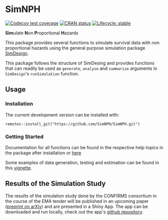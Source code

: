 # SimNPH

<!-- badges: start -->
[![Codecov test coverage](https://codecov.io/gh/SimNPH/SimNPH/branch/master/graph/badge.svg)](https://app.codecov.io/gh/SimNPH/SimNPH?branch=master)
[![CRAN status](https://www.r-pkg.org/badges/version/SimNPH)](https://CRAN.R-project.org/package=SimNPH)
[![Lifecycle: stable](https://img.shields.io/badge/lifecycle-stable-brightgreen.svg)](https://lifecycle.r-lib.org/articles/stages.html#stable)
<!-- badges: end -->

**Sim**ulate **N**on **P**roportional **H**azards

This package provides several functions to simulate survival data with non
proportional hazards using the general purpose simulation package
[SimDesign](https://cran.r-project.org/package=SimDesign).

This package follows the structure of SimDesing and provides functions that
can readily be used as `generate`, `analyse` and `summarise` arguments in 
`SimDesign`'s `runSimulation` function. 

## Usage

### Installation

The current development version can be installed with:

```
remotes::install_git("https://github.com/SimNPH/SimNPH.git")
```

### Getting Started

Documentation for all functions can be found in the respective help topics in
the package after installation or
[here](https://simnph.github.io/SimNPH/reference/index.html)

Some examples of data generation, testing and estimation can be found in this
[vignette](https://simnph.github.io/SimNPH/articles/vignettes_prebuild/simple_example.html).

## Results of the Simulation Study

The results of the simulation study done by the CONFIRMS consortium in the
course of the EMA tender will be published in an upcoming paper 
([preprint on arXiv](https://arxiv.org/abs/2310.05622)) and are presented in a 
Shiny App. The app can be downloaded and run locally, check out the app's 
[github repository](https://github.com/SimNPH/ShinySimNPH).
